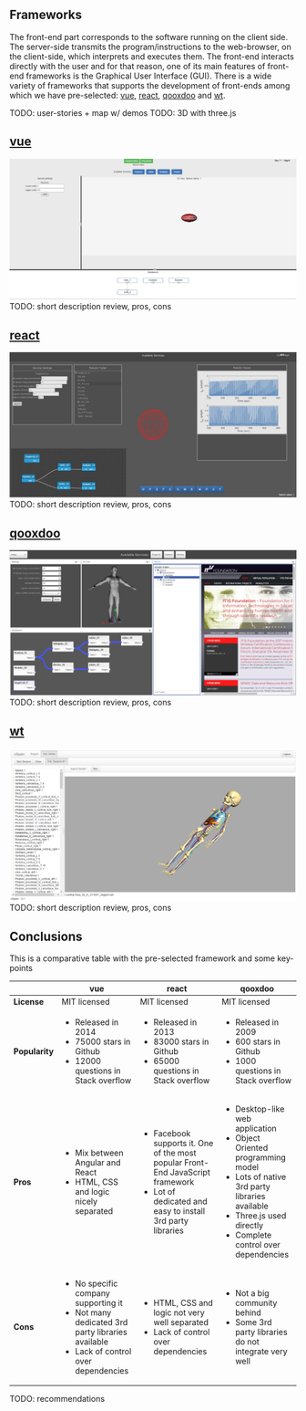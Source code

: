 ## Frameworks

The front-end part corresponds to the software running on the client side. The server-side transmits the program/instructions to the web-browser, on the client-side, which interprets and executes them. The front-end interacts directly with the user and for that reason, one of its main features of front-end frameworks is the Graphical User Interface (GUI). There is a wide variety of frameworks that supports the development of front-ends among which we have pre-selected: [vue], [react], [qooxdoo] and [wt].

TODO: user-stories + map w/ demos
TODO: 3D with three.js

## [vue]
![vue-screenshot](../img/vue.png)
TODO: short description review, pros, cons

## [react]
![react-screenshot](../img/react.jpg)
TODO: short description review, pros, cons

## [qooxdoo]
![qx-screenshot](../img/qx.png)
TODO: short description review, pros, cons

## [wt]
![wt-screenshot](../img/wt.png)
TODO: short description review, pros, cons

## Conclusions
This is a comparative table with the pre-selected framework and some key-points

|                | vue          | react        |      qooxdoo |
|----------------|--------------|--------------|--------------|
|  **License**   | MIT licensed | MIT licensed | MIT licensed |
| **Popularity** | <ul><li>Released in 2014</li><li>75000 stars in Github</li><li>12000 questions in Stack overflow</li></ul> | <ul><li>Released in 2013</li><li>83000 stars in Github</li><li>65000 questions in Stack overflow</li></ul> | <ul><li>Released in 2009</li><li>600 stars in Github</li><li>1000 questions in Stack overflow</li></ul> |
|    **Pros**    | <ul><li>Mix between Angular and React</li><li>HTML, CSS and logic nicely separated</li></ul> | <ul><li>Facebook supports it. One of the most popular Front-End JavaScript framework</li><li>Lot of dedicated and easy to install 3rd party libraries | <ul><li>Desktop-like web application</li><li>Object Oriented programming model</li><li>Lots of native 3rd party libraries available</li><li>Three.js used directly</li><li>Complete control over dependencies |
|    **Cons**    | <ul><li>No specific company supporting it</li><li>Not many dedicated 3rd party libraries available</li><li>Lack of control over dependencies</li></ul> | <ul><li>HTML, CSS and logic not very well separated</li><li>Lack of control over dependencies</li></ul> | <ul><li>Not a big community behind</li><li>Some 3rd party libraries do not integrate very well</li></ul> |


TODO: recommendations




[vue]: https://vuejs.org
[react]: https://reactjs.org
[qooxdoo]: http://www.qooxdoo.org
[wt]: https://www.webtoolkit.eu/wt
